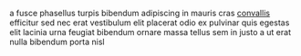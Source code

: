 a fusce phasellus turpis bibendum adipiscing in mauris cras
[convallis](generated_webpages/nulla3.md) efficitur sed nec erat vestibulum
elit placerat odio ex pulvinar quis egestas elit lacinia urna feugiat bibendum
ornare massa tellus sem in justo a ut erat nulla bibendum porta nisl